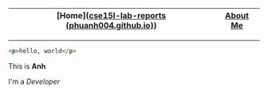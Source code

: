 | [Home]([cse15l-lab-reports (phuanh004.github.io)](https://phuanh004.github.io/cse15l-lab-reports/)) | [About Me](https://phuanh004.github.io/cse15l-lab-reports/about.html) |
| --------------------------------------------------------------------------------------------------- | --------------------------------------------------------------------- |

---

```html
<p>hello, world</p>
```



This is **Anh**

I'm a _Developer_
